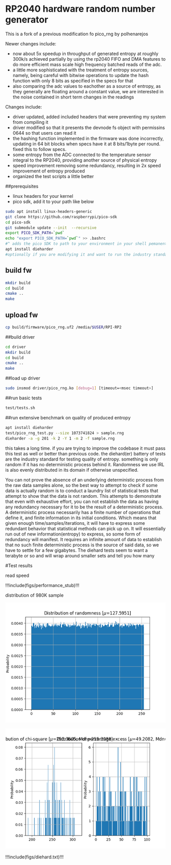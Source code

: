 # RP2040 hardware random number generator


This is a fork of a previous modification fo pico_rng by polhenarejos

Newer changes include:
* now about 5x speedup in throughput of generated entropy at roughly 300k/s achieved partially by using the rp2040 FIFO and DMA features to do more efficient mass scale high frequency batched reads of the adc. 
* a little more sophisticated with the treatment of entropy sources, namely, being careful with bitwise operations to update the hash function with only 8 bits as specified in the specs for that
* also comparing the adc values to eachother as a source of entropy, as they generally are floating around a constant value, we are interested in the noise contained in short term changes in the readings




Changes include:
* driver updated, added included headers that were preventing my system from compiling it
* driver modified so that it presents the devnode fs object with permissins 0644 so that users can read it
* the hashing function implemented in the firmware was done incorrectly, updating in 64 bit blocks when specs have it at 8 bits/1byte per round.  fixed this to follow specs. 
* some entropy from the ADC connected to the temperature sensor integral to the RP2040, providing another source of physical entropy
* speed improvement removing some redundancy, resulting in 2x speed improvement of entropy produced
* organized the test scripts a little better

##prerequisites
* linux headers for your kernel
* pico sdk, add it to your path like below

```bash
sudo apt install linux-headers-generic
git clone https://github.com/raspberrypi/pico-sdk
cd pico-sdk
git submodule update --init  --recursive
export PICO_SDK_PATH=`pwd`
echo "export PICO_SDK_PATH=`pwd`" >> .bashrc 
#^ adds the pico SDK to path to your environment in your shell pemanently where cmake on projects like this can find it
apt install dieharder 
#optionally if you are modifying it and want to run the industry standard battery of tests
```

## build fw
```bash
mkdir build
cd build
cmake ..
make
```

## upload fw
```bash
cp build/firmware/pico_rng.uf2 /media/$USER/RPI-RP2
```

##build driver
```bash
cd driver
mkdir build
cd build
cmake ..
make
```

##load up driver
```bash
sudo insmod driver/pico_rng.ko [debug=1] [timeout=<msec timeout>]
```

##run basic tests
```bash
test/tests.sh
```

##run extensive benchmark on quality of produced entropy
```bash
apt install dieharder
test/pico_rng_test.py --size 1073741824 > sample.rng
dieharder -a -g 201 -k 2 -Y 1 -m 2 -f sample.rng
```
this takes a long time. if you are trying to improve the codebase it must pass this test as well or better than previous code. the diehard(er) battery of tests are the industry standard for testing quality of entropy. something is only random if it has no deterministic process behind it. Randomness we use IRL is also evenly distributed in its domain if otherwise unspecified. 

You can not prove the absence of an underlying deterministic process from the raw data samples alone, so the best way to attempt to check if some data is actually random is to conduct a laundry list of statistical tests that attempt to show that the data is not random. This attempts to demonstrate that even with exhaustive effort, you can not establish the data as having any redundancy necessary for it to be the result of a deterministic process. A deterministic process necessarily has a finite number of operations that define it, and finite information in its initial conditions. Which means that given enough time/samples/iterations, it will have to express some redundant behavior that statistical methods can pick up on. It will essentially run out of new information(entropy) to express, so some form of redundancy will manifest. It requires an infinite amount of data to establish that no such finite deterministic process is the source of said data, so we have to settle for a few gigabytes. The diehard tests seem to want a terabyte or so and will wrap around smaller sets and tell you how many


#Test results

read speed

!!!include(figs/performance_stub)!!!

distribution of 980K sample



![Distribution](figs/distrib.png)



![Chi](figs/chi.png)


!!!include(figs/diehard.txt)!!!

